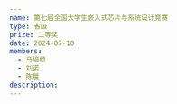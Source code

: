 ```yaml
---
name: 第七届全国大学生嵌入式芯片与系统设计竞赛
type: 省级
prize: 二等奖
date: 2024-07-10
members: 
  - 马培桢
  - 刘诺
  - 陈晨
description:
---
```

